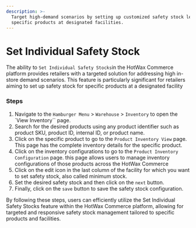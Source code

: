 ```yaml
---
description: >-
  Target high-demand scenarios by setting up customized safety stock levels for
  specific products at designated facilities.
---
```


# Set Individual Safety Stock

The ability to `Set Individual Safety Stocks`in the HotWax Commerce platform provides retailers with a targeted solution for addressing high in-store demand scenarios. This feature is particularly significant for retailers aiming to set up safety stock for specific products at a designated facility

### Steps

1. Navigate to the `Hamburger Menu` > `Warehouse` > `Inventory` to open the \`View Inventory\`\` page.
2. Search for the desired products using any product identifier such as product SKU, product ID, internal ID, or product name.
3. Click on the specific product to go to the `Product Inventory View` page. This page has the complete inventory details for the specific product.
4. Click on the inventory configurations to go to the `Product Inventory Configuration` page. this page allows users to manage inventory configurations of those products across the HotWax Commerce
5. Click on the edit icon in the last column of the facility for which you want to set safety stock, also called minimum stock.
6. Set the desired safety stock and then click on the `next` button.
7. Finally, click on the `save` button to save the safety stock configuration.

By following these steps, users can efficiently utilize the Set Individual Safety Stocks feature within the HotWax Commerce platform, allowing for targeted and responsive safety stock management tailored to specific products and facilities.
